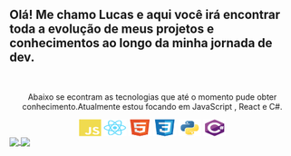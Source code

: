 ## Olá! Me chamo Lucas e aqui você irá encontrar toda a evolução  de meus projetos e conhecimentos ao longo da minha jornada de dev.
<div style="display: inline_block" align = "center"><br>
  <p align = "center">Abaixo se econtram as tecnologias que até o momento pude obter conhecimento.Atualmente estou focando em JavaScript , React e C#.</p>
  <img align="center" alt="Cord-Js" height="30" width="40" src="https://raw.githubusercontent.com/devicons/devicon/master/icons/javascript/javascript-plain.svg">
  <img align="center" alt="Cord-Ts" height="30" width="40" src="https://raw.githubusercontent.com/devicons/devicon/master/icons/react/react-original.svg">
  <img align="center" alt="Cord-HTML" height="30" width="40" src="https://raw.githubusercontent.com/devicons/devicon/master/icons/html5/html5-original.svg">
  <img align="center" alt="Cord-CSS" height="30" width="40" src="https://raw.githubusercontent.com/devicons/devicon/master/icons/css3/css3-original.svg">
  <img align="center" alt="Cord-Python" height="30" width="40" src="https://raw.githubusercontent.com/devicons/devicon/master/icons/python/python-original.svg">
  <img align="center" alt="Cord-Csharp" height="30" width="40" src="https://raw.githubusercontent.com/devicons/devicon/master/icons/csharp/csharp-original.svg">
</div>


  <a href="https://github.com/LucasCordeiro-dev/github-readme-stats">
  <img height=150 align="center" src="https://github-readme-stats.vercel.app/api?username=LucasCordeiro-dev&theme=midnight-purple&show_icons=true" />
</a>
<a href="https://github.com/LucasCorediro-dev/convoychat">
  <img height=150 align="center" src="https://github-readme-stats.vercel.app/api/top-langs?username=LucasCordeiro-dev&theme=midnight-purple&show_icons=true&layout=compact&langs_count=8&card_width=320" />
</a>





